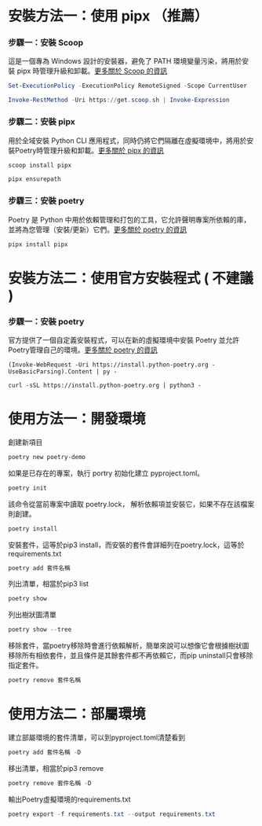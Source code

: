 # 安裝方法一：使用 pipx （推薦）

### 步驟一：安裝 Scoop

這是一個專為 Windows 設計的安裝器，避免了 PATH 環境變量污染，將用於安裝 pipx 時管理升級和卸載。[更多關於 Scoop 的資訊](https://scoop.sh/)
```powershell
Set-ExecutionPolicy -ExecutionPolicy RemoteSigned -Scope CurrentUser
```
```powershell
Invoke-RestMethod -Uri https://get.scoop.sh | Invoke-Expression
```

### 步驟二：安裝 pipx

用於全域安裝 Python CLI 應用程式，同時仍將它們隔離在虛擬環境中，將用於安裝Poetry時管理升級和卸載。[更多關於 pipx 的資訊](https://pipx.pypa.io/stable/installation/)
```powershell 
scoop install pipx
```
```powershell
pipx ensurepath
```

### 步驟三：安裝 poetry

Poetry 是 Python 中用於依賴管理和打包的工具，它允許聲明專案所依賴的庫，並將為您管理（安裝/更新）它們。[更多關於 poetry 的資訊](https://python-poetry.org/docs/#installing-with-pipx)
```powershell
pipx install pipx
```

# 安裝方法二：使用官方安裝程式 ( 不建議 )

### 步驟一：安裝 poetry
官方提供了一個自定義安裝程式，可以在新的虛擬環境中安裝 Poetry 並允許Poetry管理自己的環境。[更多關於 poetry 的資訊](https://python-poetry.org/docs/#installing-with-the-official-installer)
```windows
(Invoke-WebRequest -Uri https://install.python-poetry.org -UseBasicParsing).Content | py -
```
```Linux
curl -sSL https://install.python-poetry.org | python3 -
```

# 使用方法一：開發環境

創建新項目
```powershell
poetry new poetry-demo
```

如果是已存在的專案，執行 portry 初始化建立 pyproject.toml。
```powershell
poetry init
```

該命令從當前專案中讀取 poetry.lock， 解析依賴項並安裝它，如果不存在該檔案則創建。
```powershell
poetry install
```

安裝套件，這等於pip3 install，而安裝的套件會詳細列在poetry.lock，這等於requirements.txt
```powershell
poetry add 套件名稱
```

列出清單，相當於pip3 list
```powershell
poetry show
```

列出樹狀圖清單
```powershell
poetry show --tree
```

移除套件，當poetry移除時會進行依賴解析，簡單來說可以想像它會根據樹狀圖移除所有相依套件，並且條件是其餘套件都不再依賴它，而pip uninstall只會移除指定套件。
```powershell
poetry remove 套件名稱
```

# 使用方法二：部屬環境

建立部屬環境的套件清單，可以到pyproject.toml清楚看到
```powershell
poetry add 套件名稱 -D
```

移出清單，相當於pip3 remove
```powershell
poetry remove 套件名稱 -D
```

輸出Poetry虛擬環境的requirements.txt
```powershell
poetry export -f requirements.txt --output requirements.txt
```
